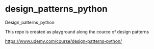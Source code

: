 # design_patterns_python
Design_patterns_python

This repo is created as playground along the cource of design patterns

https://www.udemy.com/course/design-patterns-python/